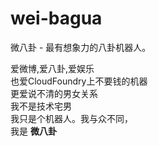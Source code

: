 wei-bagua
=========

微八卦 - 最有想象力的八卦机器人。


爱微博,爱八卦,爱娱乐  
也爱CloudFoundry上不要钱的机器  
更爱说不清的男女关系  
我不是技术宅男   
我只是个机器人。我与众不同，  
我是 **微八卦**   
